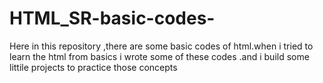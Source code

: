 # HTML_SR-basic-codes-
Here in this repository ,there are some basic codes of html.when i tried to learn the html from basics i wrote some of these codes .and i build some littile projects to practice those concepts 
